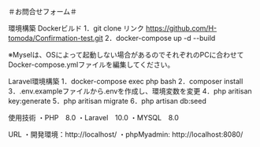 ＃お問合せフォーム＃

環境構築
Dockerビルド
1．git clone リンク
   https://github.com/H-tomoda/Confirmation-test.git
2．docker-compose up -d --build

※Myselは、OSによって起動しない場合があるのでそれぞれのPCに合わせて
Docker-compose.ymlファイルを編集してください。

Laravel環境構築
1．docker-compose exec php bash
2．composer install
3．.env.exampleファイルから.envを作成し、環境変数を変更
4．php aritisan key:generate
5．php aritisan migrate
6．php artisan db:seed

使用技術
・PHP　8.0
・Laravel　10.0
・MYSQL　8.0

URL
・開発環境：http://localhost/
・phpMyadmin: http://localhost:8080/
